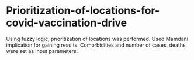 # Prioritization-of-locations-for-covid-vaccination-drive
Using fuzzy logic,  prioritization of locations was performed. Used Mamdani implication for gaining results. Comorbidities and number of cases, deaths were set as input parameters.
